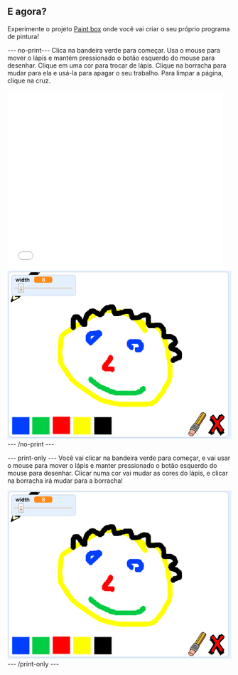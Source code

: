 ## E agora?

Experimente o projeto [Paint box](https://projects.raspberrypi.org/en/projects/paint-box?utm_source=pathway&utm_medium=whatnext&utm_campaign=projects) onde você vai criar o seu próprio programa de pintura!

--- no-print--- Clica na bandeira verde para começar. Usa o mouse para mover o lápis e mantém pressionado o botão esquerdo do mouse para desenhar. Clique em uma cor para trocar de lápis. Clique na borracha para mudar para ela e usá-la para apagar o seu trabalho. Para limpar a página, clique na cruz.

<div class="scratch-preview">
  <iframe allowtransparency="true" width="485" height="402" src="//scratch.mit.edu/projects/embed/267243161/?autostart=false" frameborder="0" scrolling="no"></iframe>
  <img src="images/paint-box-showcase.png">
</div>
--- /no-print ---

--- print-only --- Você vai clicar na bandeira verde para começar, e vai usar o mouse para mover o lápis e manter pressionado o botão esquerdo do mouse para desenhar. Clicar numa cor vai mudar as cores do lápis, e clicar na borracha irá mudar para a borracha!

![galeria](images/paint-box-showcase.png) --- /print-only ---
